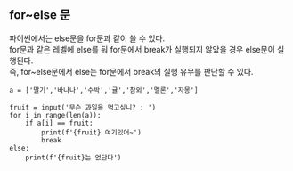## for~else 문

파이썬에서는 else문을 for문과 같이 쓸 수 있다.   
for문과 같은 레벨에 else를 둬 for문에서 break가 실행되지 않았을 경우 else문이 실행된다.   
즉, for~else문에서 else는 for문에서 break의 실행 유무를 판단할 수 있다.   

```
a = ['딸기','바나나','수박','귤','참외','멜론','자몽']

fruit = input('무슨 과일을 먹고싶니? : ')
for i in range(len(a)):
    if a[i] == fruit:
        print(f'{fruit} 여기있어~')
        break
else:
    print(f'{fruit}는 없단다')
    
```
